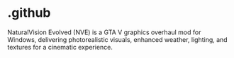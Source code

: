 # .github
NaturalVision Evolved (NVE) is a GTA V graphics overhaul mod for Windows, delivering photorealistic visuals, enhanced weather, lighting, and textures for a cinematic experience.
